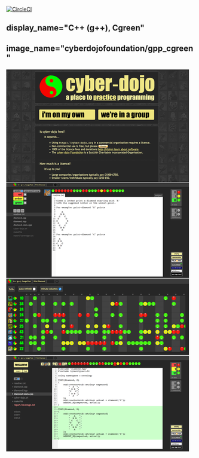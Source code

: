 [![CircleCI](https://circleci.com/gh/cyber-dojo-languages/gplusplus-cgreen.svg?style=svg)](https://circleci.com/gh/cyber-dojo-languages/gplusplus-cgreen)

## display_name="C++ (g++), Cgreen"
## image_name="cyberdojofoundation/gpp_cgreen"

![cyber-dojo.org home page](https://github.com/cyber-dojo/cyber-dojo/blob/master/shared/home_page_snapshot.png)